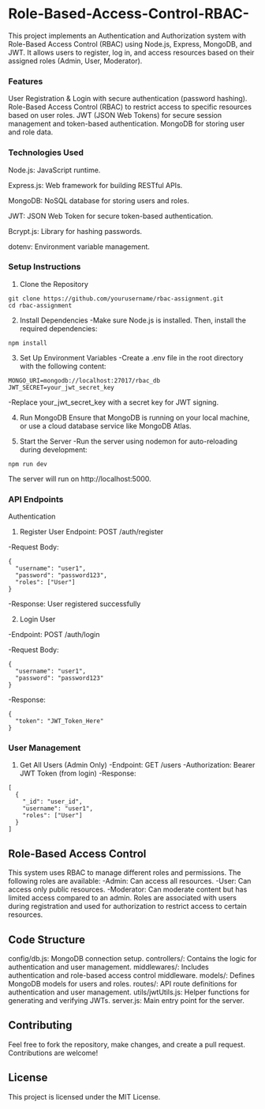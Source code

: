 # Role-Based-Access-Control-RBAC-
This project implements an Authentication and Authorization system with Role-Based Access Control (RBAC) using Node.js, Express, MongoDB, and JWT. It allows users to register, log in, and access resources based on their assigned roles (Admin, User, Moderator).
### Features
User Registration & Login with secure authentication (password hashing).
Role-Based Access Control (RBAC) to restrict access to specific resources based on user roles.
JWT (JSON Web Tokens) for secure session management and token-based authentication.
MongoDB for storing user and role data.
### Technologies Used
Node.js: JavaScript runtime.

Express.js: Web framework for building RESTful APIs.

MongoDB: NoSQL database for storing users and roles.

JWT: JSON Web Token for secure token-based authentication.

Bcrypt.js: Library for hashing passwords.

dotenv: Environment variable management.

### Setup Instructions
1. Clone the Repository
````
git clone https://github.com/yourusername/rbac-assignment.git
cd rbac-assignment
````
2. Install Dependencies
-Make sure Node.js is installed. Then, install the required dependencies:
````
npm install
````
3. Set Up Environment Variables
-Create a .env file in the root directory with the following content:
````
MONGO_URI=mongodb://localhost:27017/rbac_db
JWT_SECRET=your_jwt_secret_key
````
-Replace your_jwt_secret_key with a secret key for JWT signing.

4. Run MongoDB
Ensure that MongoDB is running on your local machine, or use a cloud database service like MongoDB Atlas.

6. Start the Server
-Run the server using nodemon for auto-reloading during development:

````
npm run dev
````
The server will run on http://localhost:5000.
### API Endpoints
Authentication
1. Register User
Endpoint: POST /auth/register

-Request Body:
````
{
  "username": "user1",
  "password": "password123",
  "roles": ["User"]
}
````
-Response: User registered successfully

2. Login User

-Endpoint: POST /auth/login

-Request Body:
````
{
  "username": "user1",
  "password": "password123"
}
````
-Response:
````
{
  "token": "JWT_Token_Here"
}
````
### User Management
1. Get All Users (Admin Only)
-Endpoint: GET /users
-Authorization: Bearer JWT Token (from login)
-Response:
````
[
  {
    "_id": "user_id",
    "username": "user1",
    "roles": ["User"]
  }
]
````
## Role-Based Access Control
This system uses RBAC to manage different roles and permissions. The following roles are available:
-Admin: Can access all resources.
-User: Can access only public resources.
-Moderator: Can moderate content but has limited access compared to an admin.
Roles are associated with users during registration and used for authorization to restrict access to certain resources.
## Code Structure
config/db.js: MongoDB connection setup.
controllers/: Contains the logic for authentication and user management.
middlewares/: Includes authentication and role-based access control middleware.
models/: Defines MongoDB models for users and roles.
routes/: API route definitions for authentication and user management.
utils/jwtUtils.js: Helper functions for generating and verifying JWTs.
server.js: Main entry point for the server.
## Contributing
Feel free to fork the repository, make changes, and create a pull request. Contributions are welcome!
## License
This project is licensed under the MIT License.
